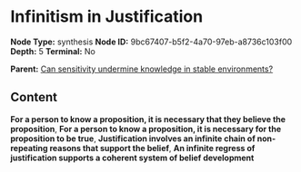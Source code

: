 # Infinitism in Justification

**Node Type:** synthesis
**Node ID:** 9bc67407-b5f2-4a70-97eb-a8736c103f00
**Depth:** 5
**Terminal:** No

**Parent:** [Can sensitivity undermine knowledge in stable environments?](can-sensitivity-undermine-knowledge-in-stable-environments-antithesis-5231cbc9-6af1-4f1f-9d16-88f65fdbd124.md)

## Content

**For a person to know a proposition, it is necessary that they believe the proposition**, **For a person to know a proposition, it is necessary for the proposition to be true**, **Justification involves an infinite chain of non-repeating reasons that support the belief**, **An infinite regress of justification supports a coherent system of belief development**
